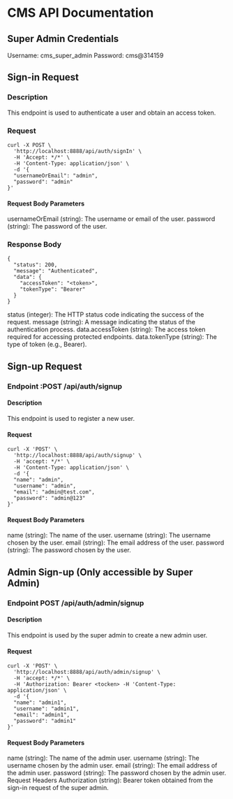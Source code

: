 # CMS API Documentation

## Super Admin Credentials

Username: cms_super_admin
Password: cms@314159


## Sign-in Request
### Description
This endpoint is used to authenticate a user and obtain an access token.

### Request


```
curl -X POST \
  'http://localhost:8888/api/auth/signIn' \
  -H 'Accept: */*' \
  -H 'Content-Type: application/json' \
  -d '{
  "usernameOrEmail": "admin",
  "password": "admin"
}'
```
#### Request Body Parameters
usernameOrEmail (string): The username or email of the user.
password (string): The password of the user.

### Response Body
```
{
  "status": 200,
  "message": "Authenticated",
  "data": {
    "accessToken": "<token>",
    "tokenType": "Bearer"
  }
}

```
status (integer): The HTTP status code indicating the success of the request.
message (string): A message indicating the status of the authentication process.
data.accessToken (string): The access token required for accessing protected endpoints.
data.tokenType (string): The type of token (e.g., Bearer).

## Sign-up Request
### Endpoint :POST /api/auth/signup
#### Description
This endpoint is used to register a new user. 
#### Request
```
curl -X 'POST' \
  'http://localhost:8888/api/auth/signup' \
  -H 'accept: */*' \
  -H 'Content-Type: application/json' \
  -d '{
  "name": "admin",
  "username": "admin",
  "email": "admin@test.com",
  "password": "admin@123"
}'
```
#### Request Body Parameters
name (string): The name of the user.
username (string): The username chosen by the user.
email (string): The email address of the user.
password (string): The password chosen by the user.

## Admin Sign-up (Only accessible by Super Admin)

### Endpoint POST /api/auth/admin/signup
#### Description
This endpoint is used by the super admin to create a new admin user.

#### Request
```
curl -X 'POST' \
  'http://localhost:8888/api/auth/admin/signup' \
  -H 'accept: */*' \
  -H 'Authorization: Bearer <tocken> -H 'Content-Type: application/json' \
  -d '{
  "name": "admin1",
  "username": "admin1",
  "email": "admin1",
  "password": "admin1"
}'
```
#### Request Body Parameters
name (string): The name of the admin user.
username (string): The username chosen by the admin user.
email (string): The email address of the admin user.
password (string): The password chosen by the admin user.
Request Headers
Authorization (string): Bearer token obtained from the sign-in request of the super admin.